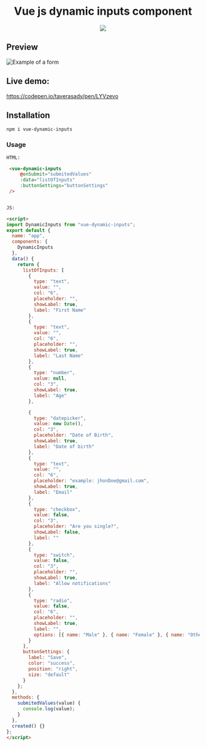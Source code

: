 <h1 align="center">Vue js dynamic inputs component</h1>

<p align="center"> 
<img src="https://cdn6.aptoide.com/imgs/4/4/9/4495d03338c42a4374a48fa3aacd8881_icon.png?w=256">
</p>

## Preview

![Example of a form](https://i.ibb.co/7YBTmYf/8e27f4f7-25d4-4220-9874-0f9e9b4e27e1.jpg)

## Live demo:
https://codepen.io/taverasady/pen/LYVzevo

## Installation
```
npm i vue-dynamic-inputs

```

### Usage
```html
HTML: 

 <vue-dynamic-inputs
     @onSubmit="submitedValues"
     :data="listOfInputs"
     :buttonSettings="buttonSettings"
 />


JS:

<script>
import DynamicInputs from "vue-dynamic-inputs";
export default {
  name: "app",
  components: {
    DynamicInputs
  },
  data() {
    return {
      listOfInputs: [
        {
          type: "text",
          value: "",
          col: "6",
          placeholder: "",
          showLabel: true,
          label: "First Name"
        },
        {
          type: "text",
          value: "",
          col: "6",
          placeholder: "",
          showLabel: true,
          label: "Last Name"
        },
        {
          type: "number",
          value: null,
          col: "3",
          showLabel: true,
          label: "Age"
        },

        {
          type: "datepicker",
          value: new Date(),
          col: "3",
          placeholder: "Date of Birth",
          showLabel: true,
          label: "Date of birth"
        },
        {
          type: "text",
          value: "",
          col: "6",
          placeholder: "example: jhonDoe@gmail.com",
          showLabel: true,
          label: "Email"
        },
        {
          type: "checkbox",
          value: false,
          col: "3",
          placeholder: "Are you single?",
          showLabel: false,
          label: ""
        },
        {
          type: "switch",
          value: false,
          col: "3",
          placeholder: "",
          showLabel: true,
          label: "Allow notifications"
        },
        {
          type: "radio",
          value: false,
          col: "6",
          placeholder: "",
          showLabel: true,
          label: "",
          options: [{ name: "Male" }, { name: "Female" }, { name: "Other" }]
        }
      ],
      buttonSettings: {
        label: "Save",
        color: "success",
        position: "right",
        size: "default"
      }
    };
  },
  methods: {
    submitedValues(value) {
      console.log(value);
    }
  },
  created() {}
};
</script>


```
